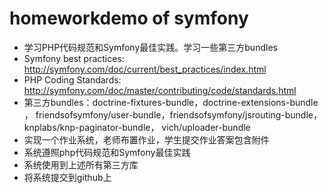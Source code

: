 # homeworkdemo of symfony 

* 学习PHP代码规范和Symfony最佳实践。学习一些第三方bundles
* Symfony best practices: http://symfony.com/doc/current/best_practices/index.html
* PHP Coding Standards: http://symfony.com/doc/master/contributing/code/standards.html
* 第三方bundles：doctrine-fixtures-bundle，doctrine-extensions-bundle ， friendsofsymfony/user-bundle，friendsofsymfony/jsrouting-bundle，knplabs/knp-paginator-bundle， vich/uploader-bundle
* 实现一个作业系统，老师布置作业，学生提交作业答案包含附件
* 系统遵照php代码规范和Symfony最佳实践
* 系统使用到上述所有第三方库
* 将系统提交到github上
